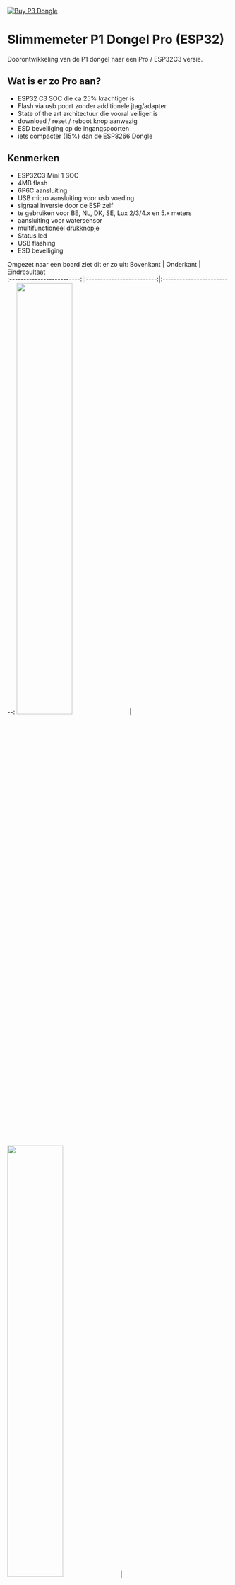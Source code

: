 <a href="https://smart-stuff.nl/shop/" target="_blank">![Buy P3 Dongle](.images/button_buy-p-dongle.png)</a>

# Slimmemeter P1 Dongel Pro (ESP32)
Doorontwikkeling van de P1 dongel naar een Pro / ESP32C3 versie.

## Wat is er zo Pro aan?
- ESP32 C3 SOC die ca 25% krachtiger is
- Flash via usb poort zonder additionele jtag/adapter
- State of the art architectuur die vooral veiliger is
- download / reset / reboot knop aanwezig
- ESD beveiliging op de ingangspoorten
- iets compacter (15%) dan de ESP8266 Dongle

## Kenmerken
- ESP32C3 Mini 1 SOC
- 4MB flash
- 6P6C aansluiting
- USB micro aansluiting voor usb voeding
- signaal inversie door de ESP zelf
- te gebruiken voor BE, NL, DK, SE, Lux 2/3/4.x en 5.x meters
- aansluiting voor watersensor
- multifunctioneel drukknopje
- Status led
- USB flashing
- ESD beveiliging


Omgezet naar een board ziet dit er zo uit:
Bovenkant             |  Onderkant |  Eindresultaat <br>
:-------------------------:|:-------------------------:|:-------------------------:
<img src=".images/print-boven.png" width="50%">  |  <img src=".images/print-onder.png" width="50%"> | <img src=".images/eindresultaat.png" width="50%">

Afmeting van de print is: 20 x 28mm

## SOFTWARE
De DSMR-API software is een doorontwikkeling van de ESP32 WROOM 32E software.
Instructie is te vinden in de [setup/dsmr-api](https://github.com/mhendriks/DSMR-API-V2/tree/master/manual/dsmr-api/README.md) folder.

De ESPHome firmware werkt ook fantastisch op deze Dongle Pro.

## Documentatie 
De handleiding is te vinden in [Documentatie P1 Dongle Pro](https://docs.smart-stuff.nl/) 


## Hardware maken of aanschaffen
Je kan je eigen hardware maken of deze aanschaffen. Wil je deze aanschaffen neem dan een kijkje op <a href="https://smart-stuff.nl/shop/" target="_blank">smart-stuff.nl</a>

